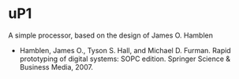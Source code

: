 # uP1

A simple processor, based on the design of James O. Hamblen

* Hamblen, James O., Tyson S. Hall, and Michael D. Furman. Rapid prototyping of digital systems: SOPC edition. Springer Science & Business Media, 2007.
